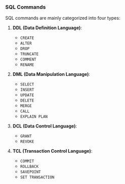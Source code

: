 ### SQL Commands

SQL commands are mainly categorized into four types:

1. **DDL (Data Definition Language)**:
   - `CREATE`
   - `ALTER`
   - `DROP`
   - `TRUNCATE`
   - `COMMENT`
   - `RENAME`

2. **DML (Data Manipulation Language)**:
   - `SELECT`
   - `INSERT`
   - `UPDATE`
   - `DELETE`
   - `MERGE`
   - `CALL`
   - `EXPLAIN PLAN`

3. **DCL (Data Control Language)**:
   - `GRANT`
   - `REVOKE`

4. **TCL (Transaction Control Language)**:
   - `COMMIT`
   - `ROLLBACK`
   - `SAVEPOINT`
   - `SET TRANSACTION`
